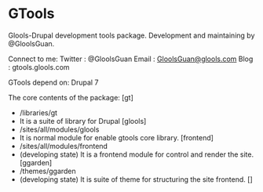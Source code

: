 GTools
=======
Glools-Drupal development tools package. Development and maintaining by @GloolsGuan.

Connect to me:
Twitter : @GloolsGuan
Email   : GloolsGuan@glools.com
Blog    : gtools.glools.com

GTools depend on: Drupal 7

The core contents of the package:
[gt]
  * /libraries/gt
  * It is a suite of library for Drupal
[glools]
  * /sites/all/modules/glools
  * It is normal module for enable gtools core library.
[frontend]
  * /sites/all/modules/frontend
  * (developing state) It is a frontend module for control and render the site.
[ggarden]
  * /themes/ggarden
  * (developing state) It is suite of theme for structuring the site frontend.
[]


